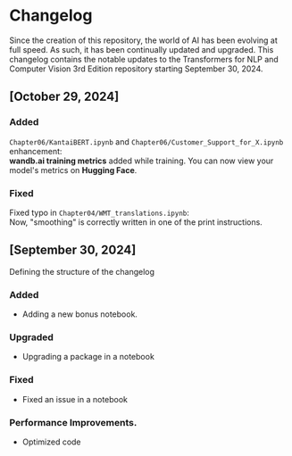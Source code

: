 # Changelog

Since the creation of this repository, the world of AI has been evolving at full speed. As such, it has been continually updated and upgraded.
This changelog contains the notable updates to the Transformers for NLP and Computer Vision 3rd Edition repository starting September 30, 2024.

## [October 29, 2024]

### Added
`Chapter06/KantaiBERT.ipynb` and `Chapter06/Customer_Support_for_X.ipynb` enhancement:    
**wandb.ai training metrics** added while training. 
You can now view your model's metrics on **Hugging Face**.

### Fixed
Fixed typo in `Chapter04/WMT_translations.ipynb`:   
Now, "smoothing" is correctly written in one of the print instructions.

## [September 30, 2024]
Defining the structure of the changelog
### Added
- Adding a new bonus notebook.

### Upgraded
- Upgrading a package in a notebook

### Fixed
- Fixed an issue in a notebook

### Performance Improvements.
- Optimized code 
